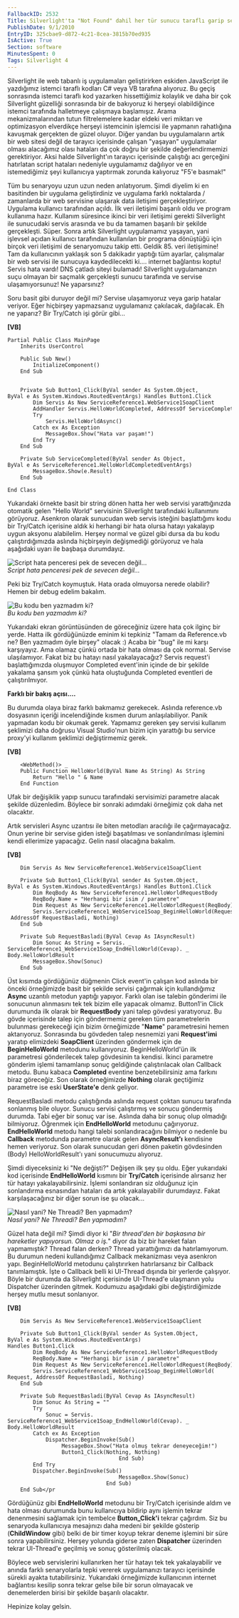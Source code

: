 ```yaml
---
FallbackID: 2532
Title: Silverlight'ta "Not Found" dahil her tür sunucu taraflı garip servis hatası nasıl yakalanır/giderilir
PublishDate: 9/1/2010
EntryID: 325cbae9-d872-4c21-8cea-3815b70ed935
IsActive: True
Section: software
MinutesSpent: 0
Tags: Silverlight 4
---
```

Silverlight ile web tabanlı iş uygulamaları geliştirirken eskiden
JavaScript ile yazdığımız istemci taraflı kodları C\# veya VB tarafına
alıyoruz. Bu geçiş sonrasında istemci taraflı kod yazarken hissettiğimiz
kolaylık ve daha bir çok Silverlight güzelliği sonrasında bir de
bakıyoruz ki herşeyi olabildiğince istemci tarafında halletmeye
çalışmaya başlamışız. Arama mekanizmalarından tutun filtrelemelere kadar
eldeki veri miktarı ve optimizasyon elverdikçe herşeyi istemcinin
işlemcisi ile yapmanın rahatlığına kavuşmak gerçekten de güzel oluyor.
Diğer yandan bu uygulamaların artık bir web sitesi değil de tarayıcı
içerisinde çalışan "yaşayan" uygulamalar olması alacağımız olası
hataları da çok doğru bir şekilde değerlendirmemizi gerektiriyor. Aksi
halde Silverlight'ın tarayıcı içerisinde çalıştığı acı gerçeğini
hatırlatan script hataları nedeniyle uygulamamız dağılıyor ve en
istemediğimiz şeyi kullanıcıya yaptırmak zorunda kalıyoruz "F5'e
basmak!"

Tüm bu senaryoyu uzun uzun neden anlatıyorum. Şimdi diyelim ki en
basitinden bir uygulama geliştirdiniz ve uygulama farklı noktalarda /
zamanlarda bir web servisine ulaşarak data iletişimi gerçekleştiriyor.
Uygulama kullanıcı tarafından açıldı. İlk veri iletişimi başarılı oldu
ve program kullanıma hazır. Kullanım süresince ikinci bir veri iletişimi
gerekti Silverlight ile sunucudaki servis arasında ve bu da tamamen
başarılı bir şekilde gerçekleşti. Süper. Sonra artık Silverlight
uygulamamız yaşayan, yani işlevsel açıdan kullanıcı tarafından
kullanılan bir programa dönüştüğü için birçok veri iletişimi de
senaryomuzu takip etti. Geldik 85. veri iletişimine! Tam da kullanıcının
yaklaşık son 5 dakikadır yaptığı tüm ayarlar, çalışmalar bir web servisi
ile sunucuya kaydedilecekti ki.... internet bağlantısı koptu! Servis
hata vardı! DNS çatladı siteyi bulamadı! Silverlight uygulamanızın suçu
olmayan bir saçmalık gerçekleşti sunucu tarafında ve servise
ulaşamıyorsunuz! Ne yaparsınız?

Soru basit gibi duruyor değil mi? Servise ulaşamıyoruz veya garip
hatalar veriyor. Eğer hiçbirşey yapmazsanız uygulamanız çakılacak,
dağılacak. Eh ne yaparız? Bir Try/Catch işi görür gibi...

**[VB]**

``` {style="font-family: consolas"}
Partial Public Class MainPage
    Inherits UserControl
 
    Public Sub New()
        InitializeComponent()
    End Sub
 
 
    Private Sub Button1_Click(ByVal sender As System.Object, 
ByVal e As System.Windows.RoutedEventArgs) Handles Button1.Click
        Dim Servis As New ServiceReference1.WebService1SoapClient
        AddHandler Servis.HelloWorldCompleted, AddressOf ServiceCompleted
        Try
            Servis.HelloWorldAsync()
        Catch ex As Exception
            MessageBox.Show("Hata var paşam!")
        End Try
    End Sub
 
    Private Sub ServiceCompleted(ByVal sender As Object, 
ByVal e As ServiceReference1.HelloWorldCompletedEventArgs)
        MessageBox.Show(e.Result)
    End Sub
 
End Class
```

Yukarıdaki örnekte basit bir string dönen hatta her web servisi
yarattığınızda otomatik gelen "Hello World" servisinin Silverlight
tarafındaki kullanımını görüyoruz. Asenkron olarak sunucudan web servis
isteğini başlattığımı kodu bir Try/Catch içerisine aldık ki herhangi bir
hata olursa hatayı yakalayıp uygun aksyonu alabilelim. Herşey normal ve
güzel gibi dursa da bu kodu çalıştırdığımızda aslında hiçbirşeyin
değişmediği görüyoruz ve hala aşağıdaki uyarı ile başbaşa durumdayız.

![Script hata penceresi pek de sevecen
değil...](http://cdn.daron.yondem.com/assets/2532/01092010_1.png)\
*Script hata penceresi pek de sevecen değil...*

Peki biz Try/Catch koymuştuk. Hata orada olmuyorsa nerede olabilir?
Hemen bir debug edelim bakalım.

![Bu kodu ben yazmadım
ki?](http://cdn.daron.yondem.com/assets/2532/01092010_2.png)\
*Bu kodu ben yazmadım ki?*

Yukarıdaki ekran görüntüsünden de göreceğiniz üzere hata çok ilginç bir
yerde. Hatta ilk gördüğünüzde eminim ki tepkiniz "Tamam da Reference.vb
ne? Ben yazmadım öyle birşey" olacak :) Acaba bir "bug" ile mi karşı
karşıyayız. Ama olamaz çünkü ortada bir hata olması da çok normal.
Servise ulaşılamıyor. Fakat biz bu hatayı nasıl yakalayacağız? Servis
request'i başlattığımızda oluşmuyor Completed event'inin içinde de bir
şekilde yakalama şansım yok çünkü hata oluştuğunda Completed eventleri
de çalıştırılmıyor.

**Farklı bir bakış açısı....**

Bu durumda olaya biraz farklı bakmamız gerekecek. Aslında reference.vb
dosyasının içeriği incelendiğinde kısmen durum anlaşılabiliyor. Panik
yapmadan kodu bir okumak gerek. Yapmamız gereken şey servisi kullanım
şeklimizi daha doğrusu Visual Studio'nun bizim için yarattığı bu service
proxy'yi kullanım şeklimizi değiştirmemiz gerek.

**[VB]**

``` {style="font-family: consolas"}
    <WebMethod()> _
    Public Function HelloWorld(ByVal Name As String) As String
        Return "Hello " & Name
    End Function
```

Ufak bir değişiklik yapıp sunucu tarafındaki servisimizi parametre
alacak şekilde düzenledim. Böylece bir sonraki adımdaki örneğimiz çok
daha net olacaktır.

Artık servisleri Async uzantısı ile biten metodları aracılığı ile
çağırmayacağız. Onun yerine bir servise giden isteği başatılması ve
sonlandırılması işlemini kendi ellerimize yapacağız. Gelin nasıl
olacağına bakalım.

**[VB]**

``` {style="font-family: consolas"}
    Dim Servis As New ServiceReference1.WebService1SoapClient
 
    Private Sub Button1_Click(ByVal sender As System.Object, 
ByVal e As System.Windows.RoutedEventArgs) Handles Button1.Click
        Dim ReqBody As New ServiceReference1.HelloWorldRequestBody
        ReqBody.Name = "Herhangi bir isim / parametre"
        Dim Request As New ServiceReference1.HelloWorldRequest(ReqBody)
        Servis.ServiceReference1_WebService1Soap_BeginHelloWorld(Request,
 AddressOf RequestBasladi, Nothing)
    End Sub
 
    Private Sub RequestBasladi(ByVal Cevap As IAsyncResult)
        Dim Sonuc As String = Servis. _
ServiceReference1_WebService1Soap_EndHelloWorld(Cevap). _
Body.HelloWorldResult
        MessageBox.Show(Sonuc)
    End Sub
```

Üst kısımda gördüğünüz düğmenin Click event'in çalışan kod aslında bir
önceki örneğimizde basit bir şekilde servisi çağırmak için kullandığımız
**Async** uzantılı metodun yaptığı yapıyor. Farklı olan ise talebin
gönderimi ile sonucunun alınmasını tek tek bizim elle yapacak olmamız.
Button1'in Click durumunda ilk olarak bir **RequestBody** yani talep
gövdesi yaratıyoruz. Bu gövde içerisinde talep için göndermemiz gereken
tüm parametrelerin bulunması gerekeceği için bizim örneğimizde
"**Name**" parametresini hemen aktarıyoruz. Sonrasında bu gövdeden talep
nesnemizi yani **Request'imi** yaratıp elimizdeki **SoapClient**
üzerinden göndermek için de **BeginHelloWorld** metodunu kullanıyoruz.
BeginHelloWorld'ün ilk parametresi gönderilecek talep gövdesinin ta
kendisi. İkinci parametre gönderim işlemi tamamlanıp sonuç geldiğinde
çalıştırılacak olan Callback metodu. Bunu kabaca **Completed** eventine
benzetebilirsiniz ama farkını biraz göreceğiz. Son olarak örneğimizde
**Nothing** olarak geçtiğimiz parametre ise eski **UserState'e** denk
geliyor.

RequestBasladi metodu çalıştığında aslında request çoktan sunucu
tarafında sonlanmış bile oluyor. Sunucu servisi çalıştırmış ve sonucu
göndermiş durumda. Tabi eğer bir sonuç var ise. Aslında daha bir sonuç
olup olmadığı bilmiyoruz. Öğrenmek için **EndHelloWorld** metodunu
çağırıyoruz. **EndHelloWorld** metodu hangi talebi sonlandıracağını
bilmiyor o nedenle bu **Callback** metodunda parametre olarak gelen
**AsyncResult'ı** kendisine hemen veriyoruz. Son olarak sunucudan geri
dönen paketin gövdesinden (Body) HelloWorldResult'ı yani sonucumuzu
alıyoruz.

Şimdi diyeceksiniz ki "Ne değişti?" Değişen ilk şey şu oldu. Eğer
yukarıdaki kod içerisinde **EndHelloWorld** kısmını bir **Try/Catch**
içerisinde alırsanız her tür hatayı yakalayabilirsiniz. İşlemi
sonlandıran siz olduğunuz için sonlandırma esnasından hataları da artık
yakalayabilir durumdayız. Fakat karşılaşacağınız bir diğer sorun ise şu
olacak...

![Nasıl yani? Ne Threadi? Ben
yapmadım?](http://cdn.daron.yondem.com/assets/2532/01092010_3.png)\
*Nasıl yani? Ne Threadi? Ben yapmadım?*

Güzel hata değil mi? Şimdi diyor ki "*Bir thread'den bir başkasına bir
hareketler yapıyorsun. Olmaz o iş.*" diyor da biz bir hareket falan
yapmamıştık? Thread falan derken? Thread yarattığımızı da
hatırlamıyorum. Bu durumun nedeni kullandığımız Callback mekanizması
veya asenkron yapı. BeginHelloWorld metodunu çalıştırırken hatırlarsanız
bir Callback tanımlamıştık. İşte o Callback belli ki UI-Thread dışında
bir yerlerde çalışıyor. Böyle bir durumda da Silverlight içerisinde
UI-Thread'e ulaşmanın yolu Dispatcher üzerinden gitmek. Kodumuzu
aşağıdaki gibi değiştirdiğimizde herşey mutlu mesut sonlanıyor.

**[VB]**

``` {style="font-family: consolas"}
    Dim Servis As New ServiceReference1.WebService1SoapClient
 
    Private Sub Button1_Click(ByVal sender As System.Object, 
ByVal e As System.Windows.RoutedEventArgs) 
Handles Button1.Click
        Dim ReqBody As New ServiceReference1.HelloWorldRequestBody
        ReqBody.Name = "Herhangi bir isim / parametre"
        Dim Request As New ServiceReference1.HelloWorldRequest(ReqBody)
        Servis.ServiceReference1_WebService1Soap_BeginHelloWorld(
Request, AddressOf RequestBasladi, Nothing)
    End Sub
 
    Private Sub RequestBasladi(ByVal Cevap As IAsyncResult)
        Dim Sonuc As String = ""
        Try
            Sonuc = Servis.
ServiceReference1_WebService1Soap_EndHelloWorld(Cevap). _
Body.HelloWorldResult
        Catch ex As Exception
            Dispatcher.BeginInvoke(Sub()
                 MessageBox.Show("Hata olmuş tekrar deneyeceğim!")
                 Button1_Click(Nothing, Nothing)
                                   End Sub)
        End Try
        Dispatcher.BeginInvoke(Sub()
                                   MessageBox.Show(Sonuc)
                               End Sub)
    End Sub</pr
```

Gördüğünüz gibi **EndHelloWorld** metodunu bir Try/Catch içerisinde
aldım ve hata olması durumunda bunu kullanıcıya bildirip aynı işlemin
tekrar denenmesini sağlamak için tembelce **Button\_Click'i** tekrar
çağırdım. Siz bu senaryoda kullanıcıya mesajınızı daha medeni bir
şekilde gösterip (**ChildWindow** gibi) belki de bir timer koyup tekrar
deneme işlemini bir süre sonra yapabilirsiniz. Herşey yolunda giderse
zaten **Dispatcher** üzerinden tekrar UI-Thread'e geçilmiş ve sonuç
gösterilmiş olacak.

Böylece web servislerini kullanırken her tür hatayı tek tek
yakalayabilir ve anında farklı senaryolarla tepki vererek uygulamanızı
tarayıcı içerisinde sürekli ayakta tutabilirsiniz. Yukarıdaki
örneğimizde kullanıcının internet bağlantısı kesilip sonra tekrar gelse
bile bir sorun olmayacak ve denemelerden birisi bir şekilde başarılı
olacaktır.

Hepinize kolay gelsin.


